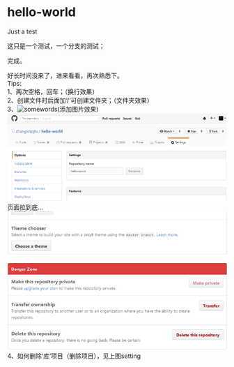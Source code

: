 # hello-world
Just a test  

这只是一个测试，一个分支的测试；  

完成。  

  
  
  
  
  
  
好长时间没来了，进来看看，再次熟悉下。  
Tips:  
1、两次空格，回车；（换行效果）  
2、创建文件时后面加‘/’可创建文件夹；（文件夹效果）  
3、![somewords](图片链接地址_img_url)(添加图片效果)  
![image](https://github.com/zhangkmsjtu/hello-world/blob/master/pictures/github-setting.png)  
页面拉到底...  
![image](https://github.com/zhangkmsjtu/hello-world/blob/master/pictures/github-delete.png)  
4、如何删除‘库’项目（删除项目），见上图setting  
